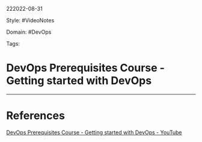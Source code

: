 222022-08-31

Style: #VideoNotes 

Domain: #DevOps 

Tags: 

# DevOps Prerequisites Course - Getting started with DevOps



___
# References
[DevOps Prerequisites Course - Getting started with DevOps - YouTube](https://www.youtube.com/watch?v=Wvf0mBNGjXY&list=PLyUybGJ3e9oPqaKRxvmQx_WspljeE5_Ho&index=3)